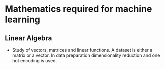 # Mathematics required for machine learning

## Linear Algebra

- Study of vectors, matrices and linear functions.
A dataset is either a matrix or a vector. In data preparation dimensionality reduction and one hot encoding is used.